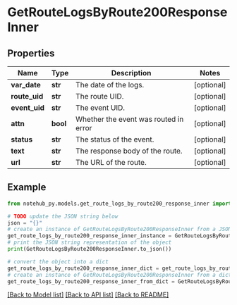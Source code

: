 # GetRouteLogsByRoute200ResponseInner


## Properties

Name | Type | Description | Notes
------------ | ------------- | ------------- | -------------
**var_date** | **str** | The date of the logs. | [optional] 
**route_uid** | **str** | The route UID. | [optional] 
**event_uid** | **str** | The event UID. | [optional] 
**attn** | **bool** | Whether the event was routed in error | [optional] 
**status** | **str** | The status of the event. | [optional] 
**text** | **str** | The response body of the route. | [optional] 
**url** | **str** | The URL of the route. | [optional] 

## Example

```python
from notehub_py.models.get_route_logs_by_route200_response_inner import GetRouteLogsByRoute200ResponseInner

# TODO update the JSON string below
json = "{}"
# create an instance of GetRouteLogsByRoute200ResponseInner from a JSON string
get_route_logs_by_route200_response_inner_instance = GetRouteLogsByRoute200ResponseInner.from_json(json)
# print the JSON string representation of the object
print(GetRouteLogsByRoute200ResponseInner.to_json())

# convert the object into a dict
get_route_logs_by_route200_response_inner_dict = get_route_logs_by_route200_response_inner_instance.to_dict()
# create an instance of GetRouteLogsByRoute200ResponseInner from a dict
get_route_logs_by_route200_response_inner_from_dict = GetRouteLogsByRoute200ResponseInner.from_dict(get_route_logs_by_route200_response_inner_dict)
```
[[Back to Model list]](../README.md#documentation-for-models) [[Back to API list]](../README.md#documentation-for-api-endpoints) [[Back to README]](../README.md)


